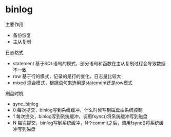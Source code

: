 # binlog

主要作用
* 备份恢复
* 主从复制

日志格式
* statement 基于SQL语句的模式，部分语句和函数在主从复制过程会导致数据不一致
* row 基于行的模式，记录的是行的变化，日志量比较大
* mixed 混合模式，根据语句来选用是statement还是row模式

刷盘时机
* sync_binlog
* 0 每次提交，binlog写到系统缓冲，什么时候写到磁盘由系统控制
* 1 每次提交，binlog写到系统缓冲，调用fsync()将系统缓冲写到磁盘
* N 每次提交，binlog写到系统缓冲，N个commit之后，调用fsync()将系统缓冲写到磁盘